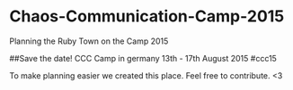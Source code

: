 # Chaos-Communication-Camp-2015
Planning the Ruby Town on the Camp 2015

##Save the date! CCC Camp in germany 13th - 17th August 2015 #ccc15

To make planning easier we created this place. Feel free to contribute. <3
